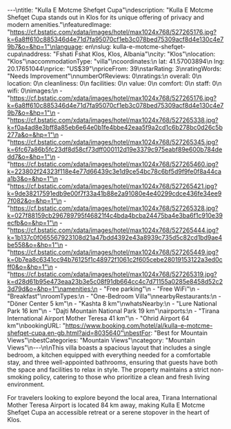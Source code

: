 ---\ntitle: "Kulla E Motcme Shefqet Cupa"\ndescription: "Kulla E Motcme Shefqet Cupa stands out in Klos for its unique offering of privacy and modern amenities."\nfeaturedImage: "https://cf.bstatic.com/xdata/images/hotel/max1024x768/527265176.jpg?k=6a8ff610c885346d4e71d7fa95070cf1eb3c078bed75309acf8d4e130c4e79b7&o=&hp=1"\nlanguage: en\nslug: kulla-e-motcme-shefqet-cupa\naddress: "Fshati Fshat Klos, Klos, Albania"\ncity: "Klos"\nlocation: "Klos"\naccommodationType: "villa"\ncoordinates:\n  lat: 41.57003894\n  lng: 20.17651044\nprice: "US$39"\npriceFrom: 39\nstarRating: 3\nratingWords: "Needs Improvement"\nnumberOfReviews: 0\nratings:\n  overall: 0\n  location: 0\n  cleanliness: 0\n  facilities: 0\n  value: 0\n  comfort: 0\n  staff: 0\n  wifi: 0\nimages:\n  - "https://cf.bstatic.com/xdata/images/hotel/max1024x768/527265176.jpg?k=6a8ff610c885346d4e71d7fa95070cf1eb3c078bed75309acf8d4e130c4e79b7&o=&hp=1"\n  - "https://cf.bstatic.com/xdata/images/hotel/max1024x768/527265338.jpg?k=f0a4ad8e3bff8a85eb6e64e0b1fe4bbe42eaa5f9a2cd1c6b278bc0d26c5b277a&o=&hp=1"\n  - "https://cf.bstatic.com/xdata/images/hotel/max1024x768/527265345.jpg?k=6fc67a86b5fc23df8d58cf73dff000112d19e3379c975eabf89e600b784dedd7&o=&hp=1"\n  - "https://cf.bstatic.com/xdata/images/hotel/max1024x768/527265460.jpg?k=223802f24323f118e4e77d66439c3e1d9ce54bc78c6bf5d9f9fe0f8a44caa1b3&o=&hp=1"\n  - "https://cf.bstatic.com/xdata/images/hotel/max1024x768/527265421.jpg?k=9de38217591edb9e00f7f33a41b88e2a91080e4e40299cdce436fe34ee97f082&o=&hp=1"\n  - "https://cf.bstatic.com/xdata/images/hotel/max1024x768/527265328.jpg?k=027f88159cb296789795f46821f4c4bda4bcba24475ba4e3ba6f1c910e39ecfb&o=&hp=1"\n  - "https://cf.bstatic.com/xdata/images/hotel/max1024x768/527265444.jpg?k=1b137c0f065567923108d21a47bdd4392e43a8939c735d5c82cd1bd9ae4be558&o=&hp=1"\n  - "https://cf.bstatic.com/xdata/images/hotel/max1024x768/527265449.jpg?k=0b7ea8c6341cc94b76125f1c48972f1061c2f605cebe28019153122a3ed0cff0&o=&hp=1"\n  - "https://cf.bstatic.com/xdata/images/hotel/max1024x768/527265319.jpg?k=d28d61b95e473eaa23b3e5c08f91db664cc4c7d71155a0285e8458d52c23d79d&o=&hp=1"\namenities:\n  - "Free parking"\n  - "Free WiFi"\n  - "Breakfast"\nroomTypes:\n  - "One-Bedroom Villa"\nnearbyRestaurants:\n  - "Döner Center 5 km"\n  - "Kashta 8 km"\nwhatsNearby:\n  - "Lure National Park 16 km"\n  - "Dajti Mountain National Park 19 km"\nairports:\n  - "Tirana International Airport Mother Teresa 41 km"\n  - "Ohrid Airport 64 km"\nbookingURL: "https://www.booking.com/hotel/al/kulla-e-motcme-shefqet-cupa.en-gb.html?aid=8035640"\nbestFor: "Best for Mountain Views"\nbestCategories: "Mountain Views"\ncategory: "Mountain Views"\n---\n\nThis villa boasts a spacious layout that includes a single bedroom, a kitchen equipped with everything needed for a comfortable stay, and three well-appointed bathrooms, ensuring that guests have both the space and facilities to relax in style. The property maintains a strict non-smoking policy, catering to those who prioritize a clean and fresh living environment.

For travelers looking to explore beyond the local area, Tirana International Mother Teresa Airport is located 84 km away, making Kulla E Motcme Shefqet Cupa an accessible retreat or a serene stopover in the heart of Klos.